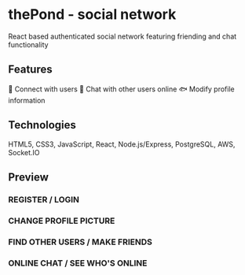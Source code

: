 # thePond - social network
React based authenticated social network featuring
friending and chat functionality

## Features
:octopus: Connect with users
:frog: Chat with other users online
:fish: Modify profile information

## Technologies
HTML5, CSS3, JavaScript, React, Node.js/Express,
PostgreSQL, AWS, Socket.IO

## Preview
### REGISTER / LOGIN
### CHANGE PROFILE PICTURE
### FIND OTHER USERS / MAKE FRIENDS
### ONLINE CHAT / SEE WHO'S ONLINE
